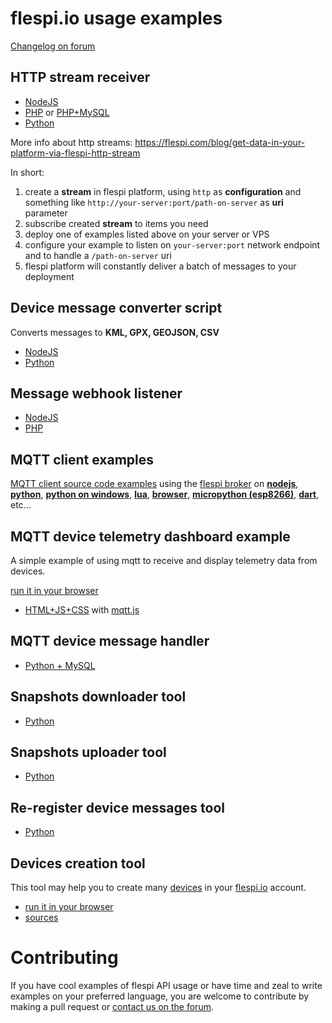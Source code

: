 # flespi.io usage examples

[Changelog on forum](https://forum.flespi.com/d/156-changelog-code-examples-github)

## HTTP stream receiver

* [NodeJS](http-stream-receiver/nodejs)
* [PHP](http-stream-receiver/php) or [PHP+MySQL](http-stream-receiver/php_mysql)
* [Python](http-stream-receiver/python)

More info about http streams: https://flespi.com/blog/get-data-in-your-platform-via-flespi-http-stream

In short:

1. create a **stream** in flespi platform, using `http` as **configuration** and something like `http://your-server:port/path-on-server` as **uri** parameter
2. subscribe created **stream** to items you need
3. deploy one of examples listed above on your server or VPS
4. configure your example to listen on `your-server:port` network endpoint and to handle a `/path-on-server` uri
5. flespi platform will constantly deliver a batch of messages to your deployment


## Device message converter script

Converts messages to **KML, GPX, GEOJSON, CSV**

* [NodeJS](message-converter/nodejs)
* [Python](message-converter/python)

## Message webhook listener

* [NodeJS](msg-webhook-plugin-listener/nodejs)
* [PHP](msg-webhook-plugin-listener/php)

## MQTT client examples

[MQTT client source code examples](mqtt-client/) using the [flespi broker](https://flespi.com/mqtt-broker) on [**nodejs**](./mqtt-client/nodejs), [**python**](./mqtt-client/python), [**python on windows**](./mqtt-client/python-windows), [**lua**](./mqtt-client/lua), [**browser**](./mqtt-client/browser), [**micropython (esp8266)**](./mqtt-client/micropython), [**dart**](./mqtt-client/dart), etc...

## MQTT device telemetry dashboard example

A simple example of using mqtt to receive and display telemetry data from devices.

[run it in your browser](https://flespi-software.github.io/examples/mqtt-telemetry-dashboard/index.html)

* [HTML+JS+CSS](mqtt-telemetry-dashboard) with [mqtt.js](https://github.com/mqttjs/MQTT.js)

## MQTT device message handler

* [Python + MySQL](mqtt-message-handler/python)

## Snapshots downloader tool

* [Python](snapshots-downloader)

## Snapshots uploader tool

* [Python](snapshots-uploader)

## Re-register device messages tool

* [Python](re-register_messages)

## Devices creation tool

This tool may help you to create many [devices](https://flespi.com/kb/device-virtual-instance-of-real-tracker) in your [flespi.io](https://flespi.io/) account.

* [run it in your browser](https://flespi-software.github.io/examples/devices-creation-tool/)
* [sources](https://github.com/flespi-software/examples/tree/master/devices-creation-tool)

# Contributing

If you have cool examples of flespi API usage or have time and zeal to write examples on your preferred language, you are welcome to contribute by making a pull request or [contact us on the forum](https://forum.flespi.com/d/156-changelog-code-examples-github).
